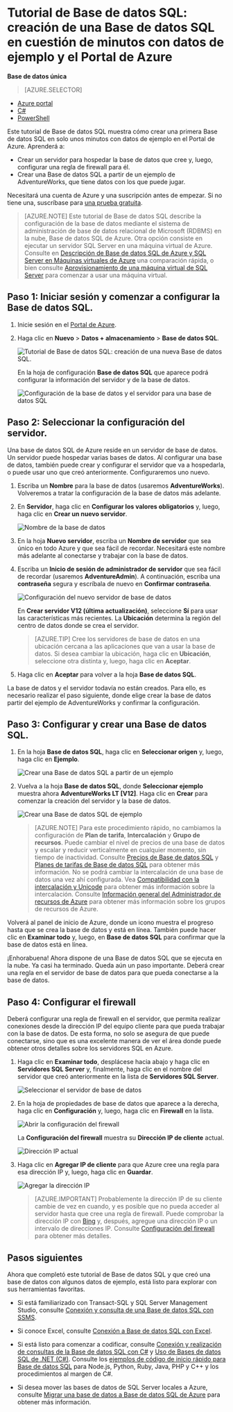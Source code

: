 <properties
	pageTitle="Tutorial de Base de datos SQL: creación de una base de datos SQL | Microsoft Azure"
	description="Tutorial de Base de datos SQL: creación de una primera Base de datos SQL en cuestión de minutos en el Portal de Azure con datos de ejemplo. Aprenda cómo configurar una regla de firewall y el servidor de hospedaje."
	keywords="tutorial de base de datos SQL,creación de una base de datos SQL"
	services="sql-database"
	documentationCenter=""
	authors="jeffgoll"
	manager="jeffreyg"
	editor="cgronlun"/>


<tags
	ms.service="sql-database"
	ms.workload="data-management"
	ms.tgt_pltfrm="na"
	ms.devlang="na"
	ms.topic="hero-article"
	ms.date="12/01/2015"
	ms.author="jeffreyg"/>

# Tutorial de Base de datos SQL: creación de una Base de datos SQL en cuestión de minutos con datos de ejemplo y el Portal de Azure

**Base de datos única**

> [AZURE.SELECTOR]
- [Azure portal](sql-database-get-started.md)
- [C#](sql-database-get-started-csharp.md)
- [PowerShell](sql-database-get-started-powershell.md)

Este tutorial de Base de datos SQL muestra cómo crear una primera Base de datos SQL en solo unos minutos con datos de ejemplo en el Portal de Azure. Aprenderá a:

- Crear un servidor para hospedar la base de datos que cree y, luego, configurar una regla de firewall para él.
- Crear una Base de datos SQL a partir de un ejemplo de AdventureWorks, que tiene datos con los que puede jugar.

Necesitará una cuenta de Azure y una suscripción antes de empezar. Si no tiene una, suscríbase para [una prueba gratuita](https://azure.microsoft.com/pricing/free-trial/).

> [AZURE.NOTE] Este tutorial de Base de datos SQL describe la configuración de la base de datos mediante el sistema de administración de base de datos relacional de Microsoft (RDBMS) en la nube, Base de datos SQL de Azure. Otra opción consiste en ejecutar un servidor SQL Server en una máquina virtual de Azure. Consulte en [Descripción de Base de datos SQL de Azure y SQL Server en Máquinas virtuales de Azure](data-management-azure-sql-database-and-sql-server-iaas.md) una comparación rápida, o bien consulte [Aprovisionamiento de una máquina virtual de SQL Server](virtual-machines-provision-sql-server.md) para comenzar a usar una máquina virtual.

## Paso 1: Iniciar sesión y comenzar a configurar la Base de datos SQL.
1. Inicie sesión en el [Portal de Azure](https://portal.azure.com/).
2. Haga clic en **Nuevo** > **Datos + almacenamiento** > **Base de datos SQL**.

	![Tutorial de Base de datos SQL: creación de una nueva Base de datos SQL.](./media/sql-database-get-started/create-db.png)

	En la hoja de configuración **Base de datos SQL** que aparece podrá configurar la información del servidor y de la base de datos.

	![Configuración de la base de datos y el servidor para una base de datos SQL](./media/sql-database-get-started/get-started-dbandserversettings.png)

## Paso 2: Seleccionar la configuración del servidor.
Una base de datos SQL de Azure reside en un servidor de base de datos. Un servidor puede hospedar varias bases de datos. Al configurar una base de datos, también puede crear y configurar el servidor que va a hospedarla, o puede usar uno que creó anteriormente. Configuraremos uno nuevo.

1. Escriba un **Nombre** para la base de datos (usaremos **AdventureWorks**). Volveremos a tratar la configuración de la base de datos más adelante.
2. En **Servidor**, haga clic en **Configurar los valores obligatorios** y, luego, haga clic en **Crear un nuevo servidor**.

	![Nombre de la base de datos](./media/sql-database-get-started/name-and-newserver.png)

3. En la hoja **Nuevo servidor**, escriba un **Nombre de servidor** que sea único en todo Azure y que sea fácil de recordar. Necesitará este nombre más adelante al conectarse y trabajar con la base de datos.
4. Escriba un **Inicio de sesión de administrador de servidor** que sea fácil de recordar (usaremos **AdventureAdmin**). A continuación, escriba una **contraseña** segura y escríbala de nuevo en **Confirmar contraseña**.

	![Configuración del nuevo servidor de base de datos](./media/sql-database-get-started/get-started-serversettings.png)

	 En **Crear servidor V12 (última actualización)**, seleccione **Sí** para usar las características más recientes. La **Ubicación** determina la región del centro de datos donde se crea el servidor.

	>[AZURE.TIP] Cree los servidores de base de datos en una ubicación cercana a las aplicaciones que van a usar la base de datos. Si desea cambiar la ubicación, haga clic en **Ubicación**, seleccione otra distinta y, luego, haga clic en **Aceptar**.

5. Haga clic en **Aceptar** para volver a la hoja **Base de datos SQL**.

La base de datos y el servidor todavía no están creados. Para ello, es necesario realizar el paso siguiente, donde elige crear la base de datos partir del ejemplo de AdventureWorks y confirmar la configuración.

## Paso 3: Configurar y crear una Base de datos SQL.
1. En la hoja **Base de datos SQL**, haga clic en **Seleccionar origen** y, luego, haga clic en **Ejemplo**.

	![Crear una Base de datos SQL a partir de un ejemplo](./media/sql-database-get-started/new-sample-db.png)

2. Vuelva a la hoja **Base de datos SQL**, donde **Seleccionar ejemplo** muestra ahora **AdventureWorks LT [V12]**. Haga clic en **Crear** para comenzar la creación del servidor y la base de datos.

	![Crear una Base de datos SQL de ejemplo](./media/sql-database-get-started/adworks_create.png)

	>[AZURE.NOTE] Para este procedimiento rápido, no cambiamos la configuración de **Plan de tarifa**, **Intercalación** y **Grupo de recursos**. Puede cambiar el nivel de precios de una base de datos y escalar y reducir verticalmente en cualquier momento, sin tiempo de inactividad. Consulte [Precios de Base de datos SQL](https://azure.microsoft.com/pricing/details/sql-database/) y [Planes de tarifas de Base de datos SQL](sql-database-service-tiers.md) para obtener más información. No se podrá cambiar la intercalación de una base de datos una vez ahí configurada. Vea [Compatibilidad con la intercalación y Unicode](https://msdn.microsoft.com/library/ms143726.aspx) para obtener más información sobre la intercalación. Consulte [Información general del Administrador de recursos de Azure](resource-group-overview.md) para obtener más información sobre los grupos de recursos de Azure.

Volverá al panel de inicio de Azure, donde un icono muestra el progreso hasta que se crea la base de datos y está en línea. También puede hacer clic en **Examinar todo** y, luego, en **Base de datos SQL** para confirmar que la base de datos está en línea.

¡Enhorabuena! Ahora dispone de una Base de datos SQL que se ejecuta en la nube. Ya casi ha terminado. Queda aún un paso importante. Deberá crear una regla en el servidor de base de datos para que pueda conectarse a la base de datos.

## Paso 4: Configurar el firewall

Deberá configurar una regla de firewall en el servidor, que permita realizar conexiones desde la dirección IP del equipo cliente para que pueda trabajar con la base de datos. De esta forma, no solo se asegura de que puede conectarse, sino que es una excelente manera de ver el área donde puede obtener otros detalles sobre los servidores SQL en Azure.

1. Haga clic en **Examinar todo**, desplácese hacia abajo y haga clic en **Servidores SQL Server** y, finalmente, haga clic en el nombre del servidor que creó anteriormente en la lista de **Servidores SQL Server**.

	![Seleccionar el servidor de base de datos](./media/sql-database-get-started/browse_dbservers.png)


3. En la hoja de propiedades de base de datos que aparece a la derecha, haga clic en **Configuración** y, luego, haga clic en **Firewall** en la lista.

	![Abrir la configuración del firewall](./media/sql-database-get-started/db_settings.png)


	La **Configuración del firewall** muestra su **Dirección IP de cliente** actual.

	![Dirección IP actual](./media/sql-database-get-started/firewall_config_client_ip.png)

4. Haga clic en **Agregar IP de cliente** para que Azure cree una regla para esa dirección IP y, luego, haga clic en **Guardar**.

	![Agregar la dirección IP](./media/sql-database-get-started/firewall_config_new_rule.png)

	>[AZURE.IMPORTANT] Probablemente la dirección IP de su cliente cambie de vez en cuando, y es posible que no pueda acceder al servidor hasta que cree una regla de firewall. Puede comprobar la dirección IP con [Bing](http://www.bing.com/search?q=my%20ip%20address) y, después, agregue una dirección IP o un intervalo de direcciones IP. Consulte [Configuración del firewall](sql-database-configure-firewall-settings.md) para obtener más detalles.

## Pasos siguientes
Ahora que completó este tutorial de Base de datos SQL y que creó una base de datos con algunos datos de ejemplo, está listo para explorar con sus herramientas favoritas.

- Si está familiarizado con Transact-SQL y SQL Server Management Studio, consulte [Conexión y consulta de una Base de datos SQL con SSMS](sql-database-connect-query-ssms.md).

- Si conoce Excel, consulte [Conexión a Base de datos SQL con Excel](sql-database-connect-excel.md).

- Si está listo para comenzar a codificar, consulte [Conexión y realización de consultas de la Base de datos SQL con C#](sql-database-connect-query.md) y [Uso de Bases de datos SQL de .NET (C#)](sql-database-develop-dotnet-simple.md). Consulte los [ejemplos de código de inicio rápido para Base de datos SQL](sql-database-develop-quick-start-client-code-samples.md) para Node.js, Python, Ruby, Java, PHP y C++ y los procedimientos al margen de C#.

- Si desea mover las bases de datos de SQL Server locales a Azure, consulte [Migrar una base de datos a Base de datos SQL de Azure](sql-database-cloud-migrate.md) para obtener más información.

<!---HONumber=AcomDC_0128_2016-->